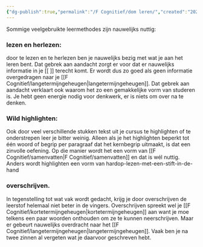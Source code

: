 ```yaml
---
{"dg-publish":true,"permalink":"/F Cognitief/dom leren/","created":"2025-06-03T21:43:31.766+02:00","updated":"2025-06-04T13:27:32.984+02:00"}
---
```



Sommige veelgebruikte leermethodes zijn nauwelijks nuttig:
###  lezen en herlezen:
door te lezen en te herlezen ben je nauwelijks bezig met wat je aan het leren bent. Dat gebrek aan aandacht zorgt er voor dat er nauwelijks informatie in je [[
]] terecht komt. Er wordt dus zo goed als geen informatie overgedragen  naar je [[F Cognitief/langetermijngeheugen\|langetermijngeheugen]]. Dat gebrek aan aandacht verklaart ook waarom het zo een gemakkelijke vorm van studeren is. Je hebt geen energie nodig voor denkwerk, er is niets om over na te denken.
###  Wild highlighten: 
Ook door veel verschillende stukken tekst uit je cursus te highlighten of te onderstrepen  leer je bitter weinig. Alleen als je het highlighten beperkt tot één woord of begrip per paragraaf dat het kernbegrip uitmaakt, is dat een zinvolle oefening. Op die manier wordt het een vorm van [[F Cognitief/samenvatten\|F Cognitief/samenvatten]] en dat is wél nuttig. Anders wordt highlighten een vorm van hardop-lezen-met-een-stift-in-de-hand
### overschrijven. 
In tegenstelling tot wat vak wordt gedacht, krijg je door overschrijven de leerstof helemaal niet beter in de vingers. Overschrijven spreekt wel je [[F Cognitief/kortetermijngeheugen\|kortetermijngeheugen]] aan want je moe telkens een paar woorden onthouden om ze te kunnen neerschrijven. Maar er gebeurt nauwelijks overdracht naar het [[F Cognitief/langetermijngeheugen\|langetermijngeheugen]]. Vaak ben je na twee zinnen al vergeten wat je daarvoor geschreven hebt.




